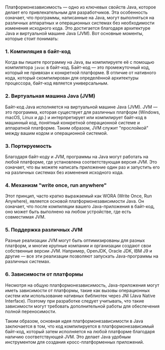 Платформонезависимость — одно из ключевых свойств Java, которое делает его привлекательным для разработчиков. Эта особенность означает, что программы, написанные на Java, могут выполняться на различных аппаратных и операционных системах без необходимости изменения исходного кода. Это достигается благодаря архитектуре Java и виртуальной машине Java (JVM). Вот основные моменты, которые стоит понимать:

### 1. **Компиляция в байт-код**

Когда вы пишете программу на Java, вы компилируете её с помощью компилятора `javac` в байт-код. Байт-код — это промежуточный код, который не привязан к конкретной платформе. В отличие от нативного кода, который скомпилирован для определённой архитектуры процессора, байт-код является универсальным.

### 2. **Виртуальная машина Java (JVM)**

Байт-код Java исполняется на виртуальной машине Java (JVM). JVM — это программа, которая существует для различных платформ (Windows, macOS, Linux и др.) и интерпретирует или компилирует байт-код в машинный код, понятный конкретной операционной системе и аппаратной платформе. Таким образом, JVM служит "прослойкой" между вашим кодом и операционной системой.

### 3. **Портируемость**

Благодаря байт-коду и JVM, программы на Java могут работать на любой платформе, где установлена соответствующая версия JVM. Это означает, что вы можете написать приложение один раз и запустить его на различных системах без изменения исходного кода.

### 4. **Механизм "write once, run anywhere"**

Этот принцип, часто кратко выражаемый как WORA (Write Once, Run Anywhere), является основой платформонезависимости Java. Он означает, что после компиляции вашего Java-приложения в байт-код, оно может быть выполнено на любом устройстве, где есть совместимая JVM.

### 5. **Поддержка различных JVM**

Разные реализации JVM могут быть оптимизированы для разных платформ, и многие крупные компании и организации создают свои собственные версии JVM. Например, OpenJDK, Oracle JDK, IBM J9 и другие — все эти реализации позволяют запускать Java-программы на различных системах.

### 6. **Зависимости от платформы**

Несмотря на общую платформонезависимость, Java-приложения могут иметь зависимости от платформы, такие как вызовы операционных систем или использование нативных библиотек через JNI (Java Native Interface). Поэтому при разработке следует учитывать, что такие зависимости могут требовать дополнительной работы для обеспечения полной переносимости.

Таким образом, основная идея платформонезависимости в Java заключается в том, что код компилируется в платформонезависимый байт-код, который затем исполняется на любой платформе благодаря наличию соответствующей JVM. Это делает Java удобным инструментом для создания кросс-платформенных приложений.